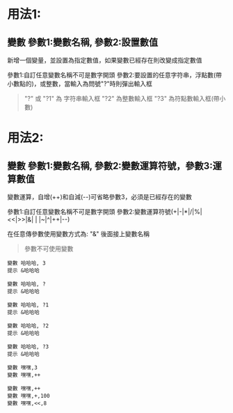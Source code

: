 # 用法1:
## 變數 參數1:變數名稱, 參數2:設置數值
新增一個變量，並設置為指定數值，如果變數已經存在則改變成指定數值

參數1:自訂任意變數名稱不可是數字開頭
參數2:要設置的任意字符串，浮點數(帶小數點的)，或整數，當輸入為問號"?"時則彈出輸入框

> "?" 或 "?1" 為 字符串輸入框    "?2" 為整數輸入框  "?3" 為符點數輸入框(帶小數)

# 用法2:
## 變數 參數1:變數名稱, 參數2:變數運算符號，參數3:運算數值
變數運算，自增(++)和自減(--)可省略參數3，必須是已經存在的變數

參數1:自訂任意變數名稱不可是數字開頭
參數2:變數運算符號(+\|-\|*\|/\|%\|<<\|>>\|&\| \| \|~\|^\|++\|--)


在任意傳參數使用變數方式為: "&" 後面接上變數名稱

> 參數不可使用變數


```
變數 哈哈哈, 3
提示 &哈哈哈

變數 哈哈哈, ?
提示 &哈哈哈

變數 哈哈哈, ?1
提示 &哈哈哈

變數 哈哈哈, ?2
提示 &哈哈哈

變數 哈哈哈, ?3
提示 &哈哈哈

變數 嘿嘿,3
變數 嘿嘿,++

變數 嘿嘿,++
變數 嘿嘿,+,100
變數 嘿嘿,<<,8

```